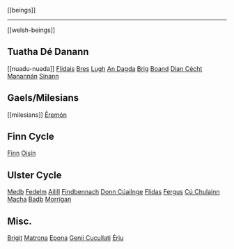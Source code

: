 [[beings]]

---

[[welsh-beings]]

## Tuatha Dé Danann
[[nuadu-nuada]]
[Flidais](flidais.md)
[Bres](bres.md)
[Lugh](lugh.md)
[An Dagda](an-dagda.md)
[Brig](brig.md)
[Boand](boand.md)
[Dian Cécht](dian-cecht.md)
[Manannán](manannan.md)
[Sinann](sinann.md)

## Gaels/Milesians
[[milesians]]
[Êremón](eremon.md)

## Finn Cycle
  [Finn](finn.md)
  [Oisín](oisin.md)

## Ulster Cycle
  [Medb](medb)
  [Fedelm](fedelm.md)
  [Ailill](ailill.md)
  [Findbennach](findbennach.md)
  [Donn Cúailnge](donn-cuailnge.md)
  [Flidas](flidas.md)
  [Fergus](fergus.md)
  [Cú Chulainn](cu-chulainn.md)
  [Macha](macha.md)
  [Badb](badb.md)
  [Morrígan](morrigan.md)


## Misc.

  [Brigit](brigid.md)
  [Matrona](matrona.md)
  [Epona](epona.md)
  [Genii Cucullati](genii-cucullati.md)
  [Ériu](eriu.md)